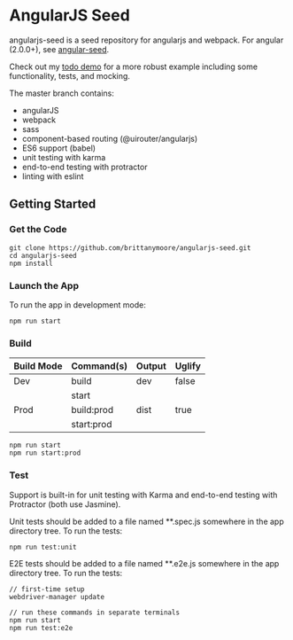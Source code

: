# AngularJS Seed

angularjs-seed is a seed repository for angularjs and webpack. For angular (2.0.0+),
see [angular-seed](https://github.com/brittanymoore/angular-seed).

Check out my [todo demo](https://github.com/brittanymoore/angularjs-demo-todo) for a more robust example 
including some functionality, tests, and mocking.

The master branch contains:
* angularJS
* webpack
* sass
* component-based routing (@uirouter/angularjs)
* ES6 support (babel)
* unit testing with karma
* end-to-end testing with protractor
* linting with eslint

## Getting Started

### Get the Code

```
git clone https://github.com/brittanymoore/angularjs-seed.git
cd angularjs-seed
npm install
```

### Launch the App

To run the app in development mode:

```
npm run start
```

### Build

| Build Mode        | Command(s)     | Output   | Uglify |
| ----------------- | -------------- | -------  | ------ |
| Dev               | build          | dev      | false  |
|                   | start          |          |        |
| Prod              | build:prod     | dist     | true   |
|                   | start:prod     |          |        |

```
npm run start
npm run start:prod
```

### Test

Support is built-in for unit testing with Karma and end-to-end testing with Protractor (both use Jasmine).

Unit tests should be added to a file named **.spec.js somewhere in the app directory tree. To run the tests:

```
npm run test:unit
```

E2E tests should be added to a file named **.e2e.js somewhere in the app directory tree. To run the tests:

```
// first-time setup
webdriver-manager update

// run these commands in separate terminals
npm run start
npm run test:e2e
```

